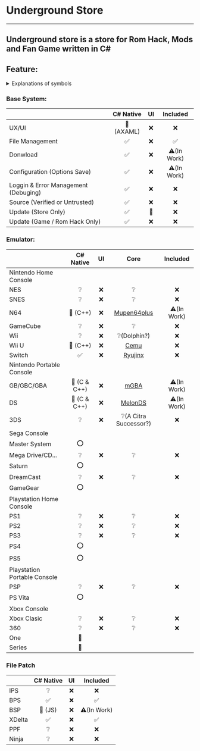# Underground Store
----
Underground store is a store for Rom Hack, Mods and Fan Game written in C# 
----
## Feature:

<details>

<summary>Explanations of symbols</summary>

|Symbols|Explanations|
|:---|:---:|
|✅|Included|
|⚠️|Not complete|
|❌|Planed|
|❔|Planed but No research|
|⭕️|Not Planed|
|🚫|Will **Newer** Included|

</details>

### Base System:
||C# Native|UI|Included|
|:---|:---:|:---:|:---:|
|UX/UI|🚫 (AXAML)|❌|❌|
|File Management|✅|❌|✅|
|Donwload|✅|❌|⚠️(In Work)|
|Configuration (Options Save)|✅|❌|⚠️(In Work)|
|Loggin & Error Management (Debuging)|✅|❌|❌|
|Source (Verified or Untrusted)|✅|❌|❌|
|Update (Store Only)|✅|🚫|❌|
|Update (Game / Rom Hack Only)|✅|❌|❌|

### Emulator:
||C# Native|UI|Core|Included|
|:---|:---:|:---:|:---:|:---:|
|Nintendo Home Console|
|NES|❔|❌|❔|❌|
|SNES|❔|❌|❔|❌|
|N64|🚫 (C++)|❌|[Mupen64plus](https://github.com/mupen64plus/mupen64plus-core)|⚠️(In Work)|
|GameCube|❔|❌|❔|❌|
|Wii|❔|❌|❔(Dolphin?)|❌|
|Wii U|🚫 (C++)|❌|[Cemu](https://github.com/cemu-project/Cemu)|❌|
|Switch|✅|❌|[Ryujinx](https://github.com/Ryujinx/Ryujinx)|❌|
|Nintendo Portable Console|
|GB/GBC/GBA|🚫 (C & C++)|❌|[mGBA](https://github.com/mgba-emu/mgba)|⚠️(In Work)|
|DS|🚫 (C & C++)|❌|[MelonDS](https://github.com/melonDS-emu/melonDS)|⚠️(In Work)|
|3DS|❔|❌|❔(A Citra Successor?)|❌|
|Sega Console|
|Master System|⭕️|
|Mega Drive/CD...|❔|❌|❔|❌|
|Saturn|⭕️|
|DreamCast|❔|❌|❔|❌|
|GameGear|⭕️|
|Playstation Home Console|
|PS1|❔|❌|❔|❌|
|PS2|❔|❌|❔|❌|
|PS3|❔|❌|❔|❌|
|PS4|⭕️|
|PS5|⭕️|
|Playstation Portable Console|
|PSP|❔|❌|❔|❌|
|PS Vita|⭕️|
|Xbox Console|
|Xbox Clasic|❔|❌|❔|❌|
|360|❔|❌|❔|❌|
|One|🚫|
|Series|🚫|

### File Patch
||C# Native|UI|Included|
|:---|:---:|:---:|:---:|
|IPS|❔|❌|❌|
|BPS|✅|❌|✅|
|BSP|🚫 (JS)|❌|⚠️(In Work)|
|XDelta|✅|❌|✅|
|PPF|❔|❌|❌|
|Ninja|❔|❌|❌|